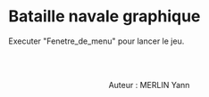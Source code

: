 # Bataille navale graphique

Executer "Fenetre_de_menu" pour lancer le jeu.

<br><br>

<p align="center">
  Auteur : MERLIN Yann
</p>
